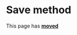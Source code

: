 # Save method #

This page has [**moved**](https://lib-docs.delphidabbler.com/WdwState/5/API/TPJRegWdwState-Save)